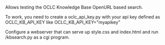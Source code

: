Allows testing the OCLC Knowledge Base OpenURL based search.

To work, you need to create a oclc_api_key.py with your api key
defined as OCLC_KB_API_KEY
like
OCLC_KB_API_KEY="myapikey"

Configure a webserver that can serve up style.css and index.html and run /kbsearch.py as a cgi program.